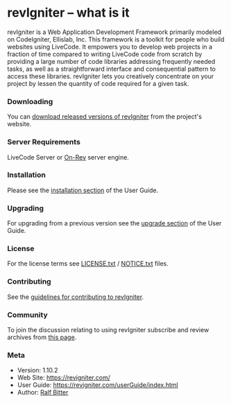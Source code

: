 # revIgniter – what is it

revIgniter is a Web Application Development Framework primarily modeled on CodeIgniter, Ellislab, Inc. This framework is a toolkit for people who build websites using LiveCode. It empowers you to develop web projects in a fraction of time compared to writing LiveCode code from scratch by providing a large number of code libraries addressing frequently needed tasks, as well as a straightforward interface and consequential pattern to access these libraries. revIgniter lets you creatively concentrate on your project by lessen the quantity of code required for a given task.

### Downloading

You can [download released versions of revIgniter](http://revigniter.com/) from the project's website.

### Server Requirements

LiveCode Server or [On-Rev](http://www.on-rev.com/) server engine.

### Installation

Please see the [installation section](http://revigniter.com/userGuide/installation/index.html) of the User Guide.

### Upgrading

For upgrading from a previous version see the [upgrade section](http://revigniter.com/userGuide/installation/upgrading.html) of the User Guide.

### License

For the license terms see [LICENSE.txt](LICENSE.txt) / [NOTICE.txt](NOTICE.txt) files.

### Contributing

See the [guidelines for contributing to revIgniter](CONTRIBUTING.md).

### Community

To join the discussion relating to using revIgniter subscribe and review archives from [this page](http://lists.livecodejournal.com/listinfo.cgi/revigniter-livecodejournal.com).
	

### Meta

- Version: 1.10.2
- Web Site: https://revigniter.com/
- User Guide: https://revigniter.com/userGuide/index.html
- Author:  [Ralf Bitter](mailto:rabit@revigniter.com)


